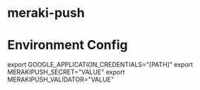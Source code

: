 # meraki-push

# Environment Config
export GOOGLE_APPLICATION_CREDENTIALS="[PATH]"
export MERAKIPUSH_SECRET="VALUE"
export MERAKIPUSH_VALIDATOR="VALUE"
